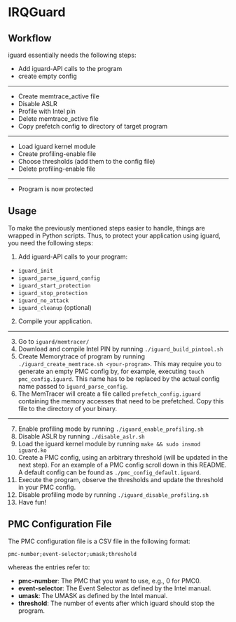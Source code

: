 # IRQGuard

## Workflow
iguard essentially needs the following steps:
- Add iguard-API calls to the program
- create empty config
---
- Create memtrace_active file
- Disable ASLR
- Profile with Intel pin
- Delete memtrace_active file
- Copy prefetch config to directory of target program
---
- Load iguard kernel module
- Create profiling-enable file
- Choose thresholds (add them to the config file)
- Delete profiling-enable file
---
- Program is now protected

## Usage
To make the previously mentioned steps easier to handle, things are wrapped in Python scripts.
Thus, to protect your application using iguard, you need the following steps:
1) Add iguard-API calls to your program:
  - `iguard_init`
  - `iguard_parse_iguard_config`
  - `iguard_start_protection`
  - `iguard_stop_protection`
  - `iguard_no_attack`
  - `iguard_cleanup` (optional)
2) Compile your application.
---
3) Go to `iguard/memtracer/`
4) Download and compile Intel PIN by running `./iguard_build_pintool.sh`
5) Create Memorytrace of program by running `./iguard_create_memtrace.sh <your-program>`. This may require you to generate an empty PMC config by, for example, executing `touch pmc_config.iguard`. This name has to be replaced by the actual config name passed to `iguard_parse_config`.
6) The MemTracer will create a file called `prefetch_config.iguard` containing the memory accesses that need to be prefetched. Copy this file to the directory of your binary.
---
7) Enable profiling mode by running `./iguard_enable_profiling.sh`
8) Disable ASLR by running `./disable_aslr.sh`
9) Load the iguard kernel module by running `make && sudo insmod iguard.ko`
10) Create a PMC config, using an arbitrary threshold (will be updated in the next step). For an example of a PMC config scroll down in this README. A default config can be found as `./pmc_config_default.iguard`.
11) Execute the program, observe the thresholds and update the threshold in your PMC config.
12) Disable profiling mode by running `./iguard_disable_profiling.sh`
13) Have fun!

## PMC Configuration File
The PMC configuration file is a CSV file in the following format:
```
pmc-number;event-selector;umask;threshold
```
whereas the entries refer to:
- **pmc-number**: The PMC that you want to use, e.g., 0 for PMC0.
- **event-selector**: The Event Selector as defined by the Intel manual.
- **umask**: The UMASK as defined by the Intel manual.
- **threshold**: The number of events after which iguard should stop the program.
